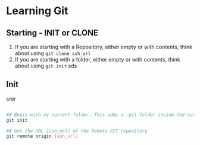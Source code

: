 # Learning Git

## Starting - INIT or CLONE

1. If you are starting with a Repository, either empty or with contents, think about using `git clone ssh_url`
2. If you are starting with a folder, either empty or with contents, think about using `git init` 
sds

## Init
srer

``` bash

## Begin with my current folder. This adds a .git folder inside the current folder
git init

## Get the URL [ssh_url] of the Remote GIT repository
git remote origin [ssh_url]

```